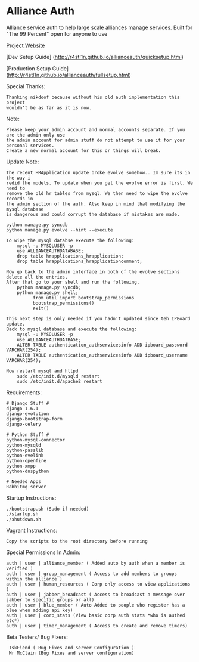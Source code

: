 Alliance Auth
============

Alliance service auth to help large scale alliances manage services.
Built for "The 99 Percent" open for anyone to use

[Project Website](http://r4stl1n.github.io/allianceauth/)

[Dev Setup Guide] (http://r4stl1n.github.io/allianceauth/quicksetup.html)

[Production Setup Guide] (http://r4stl1n.github.io/allianceauth/fullsetup.html)

Special Thanks: 

    Thanking nikdoof because without his old auth implementation this project
    wouldn't be as far as it is now.

Note:

    Please keep your admin account and normal accounts separate. If you are the admin only use 
    the admin account for admin stuff do not attempt to use it for your personal services. 
    Create a new normal account for this or things will break.
    
Update Note:
    
    The recent HRApplication update broke evolve somehow.. Im sure its in the way i 
    redid the models. To update when you get the evolve error is first. We need to 
    remove the old hr tables from mysql. We then need to wipe the evolve records in 
    the admin section of the auth. Also keep in mind that modifying the mysql database 
    is dangerous and could corrupt the database if mistakes are made.
    
    python manage.py syncdb
    python manage.py evolve --hint --execute
    
    To wipe the mysql databse execute the following:
        mysql -u MYSQLUSER -p
        use ALLIANCEAUTHDATABASE;
        drop table hrapplications_hrapplication;
        drop table hrapplications_hrapplicationcomment;
        
    Now go back to the admin interface in both of the evolve sections delete all the entries.
    After that go to your shell and run the following.
        python manage.py syncdb;
        python manage.py shell;
              from util import bootstrap_permissions
              bootstrap_permissions()
              exit()
    
    This next step is only needed if you hadn't updated since teh IPBoard update.
    Back to mysql database and execute the following:
        mysql -u MYSQLUSER -p
        use ALLIANCEAUTHDATBASE;
        ALTER TABLE authentication_authservicesinfo ADD ipboard_password  VARCHAR(254);
        ALTER TABLE authentication_authservicesinfo ADD ipboard_username  VARCHAR(254);
        
    Now restart mysql and httpd
        sudo /etc/init.d/mysqld restart
        sudo /etc/init.d/apache2 restart
    
Requirements:

    # Django Stuff #
    django 1.6.1
    django-evolution
    django-bootstrap-form
    django-celery
    
    # Python Stuff #
    python-mysql-connector
    python-mysqld
    python-passlib
    python-evelink
    python-openfire
    python-xmpp
    python-dnspython
    
    # Needed Apps
	Rabbitmq server
        
Startup Instructions:

    ./bootstrap.sh (Sudo if needed)
    ./startup.sh
    ./shutdown.sh

Vagrant Instructions:

    Copy the scripts to the root directory before running

Special Permissions In Admin:

    auth | user | alliance_member ( Added auto by auth when a member is verified )
    auth | user | group_management ( Access to add members to groups within the alliance )
    auth | user | human_resources ( Corp only access to view applications )
    auth | user | jabber_broadcast ( Access to broadcast a message over jabber to specific groups or all)
    auth | user | blue_member ( Auto Added to people who register has a blue when adding api key)
    auth | user | corp_stats (View basic corp auth stats *who is authed etc*)
    auth | user | timer_management ( Access to create and remove timers)


Beta Testers/ Bug Fixers:

     IskFiend ( Bug Fixes and Server Configuration )
     Mr McClain (Bug Fixes and server configuration)